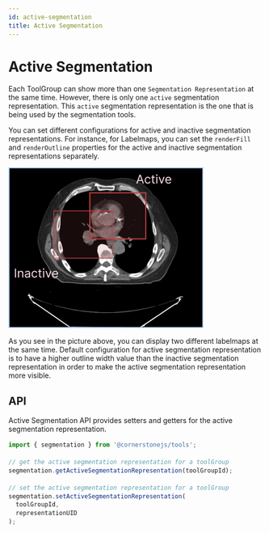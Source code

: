 ```yaml
---
id: active-segmentation
title: Active Segmentation
---
```


# Active Segmentation

Each ToolGroup can show more than one `Segmentation Representation` at the same time.
However, there is only one `active` segmentation representation. This
`active` segmentation representation is the one that is being used by the segmentation tools.

You can set different configurations for active and inactive segmentation representations.
For instance, for Labelmaps, you can set the `renderFill` and `renderOutline` properties
for the active and inactive segmentation representations separately.

![](../../../assets/active-segmentation.png)

As you see in the picture above, you can display two different labelmaps at the same time.
Default configuration for active segmentation representation is to have a higher outline width
value than the inactive segmentation representation in order to make the active segmentation
representation more visible.

## API

Active Segmentation API provides setters and getters for the active segmentation representation.

```js
import { segmentation } from '@cornerstonejs/tools';

// get the active segmentation representation for a toolGroup
segmentation.getActiveSegmentationRepresentation(toolGroupId);

// set the active segmentation representation for a toolGroup
segmentation.setActiveSegmentationRepresentation(
  toolGroupId,
  representationUID
);
```
